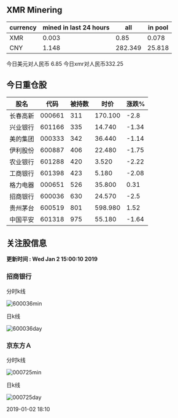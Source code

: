 ## XMR Minering

|currency|mined in last 24 hours|all|in pool|
|---|---|---|---|
|XMR|0.003|0.85|0.078|
|CNY|1.148|282.349|25.818|

今日美元对人民币 6.85	今日xmr对人民币332.25


## 今日重仓股 

|股名|代码|被持数|时价|涨跌%|
|---|---|---|---|---|
|长春高新|000661|311|170.100|-2.8|
|兴业银行|601166|335|14.740|-1.34|
|美的集团|000333|342|36.440|-1.14|
|伊利股份|600887|406|22.480|-1.75|
|农业银行|601288|420|3.520|-2.22|
|工商银行|601398|423|5.180|-2.08|
|格力电器|000651|526|35.800|0.31|
|招商银行|600036|630|24.570|-2.5|
|贵州茅台|600519|801|598.980|1.52|
|中国平安|601318|975|55.180|-1.64|

## 关注股信息
**更新时间 : Wed Jan  2 15:00:10 2019**
### 招商银行 
分时k线

![600036min](http://image.sinajs.cn/newchart/min/n/sh600036.gif)

日k线

![600036day](http://image.sinajs.cn/newchart/daily/n/sh600036.gif)

### 京东方Ａ 
分时k线

![000725min](http://image.sinajs.cn/newchart/min/n/sz000725.gif)

日k线

![000725day](http://image.sinajs.cn/newchart/daily/n/sz000725.gif)

2019-01-02 18:10